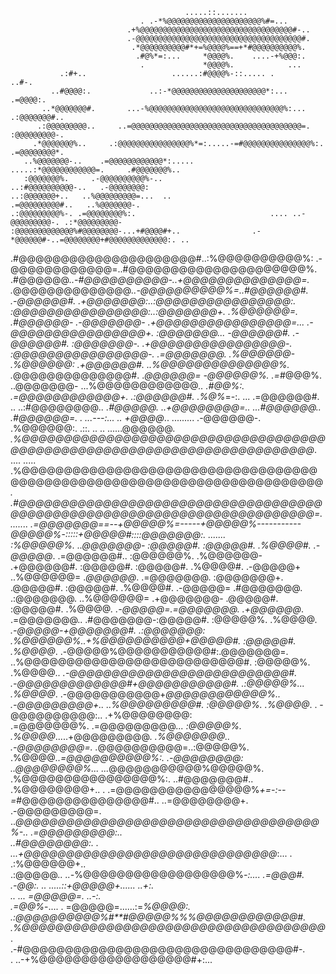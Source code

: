                                           .....::.......                                           
                                 . .-*%@@@@@@@@@@@@@@@@@@@@@%#=...                                  
                              .+%@@@@@@@@@@@@@@@@@@@@@@@@@@@@@@@@@@#-..                             
                              .-@@@@@@@@@@@@@@@@@@@@@@@@@@@@@@@@@@@@@#.                             
                               .*@@@@@@@@@@#*+=%@@@@%==+*#@@@@@@@@@@%.                              
                                .#@%*=:...     *@@@@%.    ....-+%@@@:.                              
                                 .             *@@@@%.            ...                               
               .:#+..                   ......:#@@@@%-::..... .                 ..#-.               
             ..#@@@@:.             ..:-*@@@@@@@@@@@@@@@@@@@@@*:...             .=@@@@:.             
           ..*@@@@@@@#.       ...-%@@@@@@@@@@@@@@@@@@@@@@@@@@@@@@%:...       .:@@@@@@@#..           
          .:@@@@@@@@@..     ..=@@@@@@@@@@@@@@@@@@@@@@@@@@@@@@@@@@@@@@=.       :@@@@@@@@@-.          
         .*@@@@@@@%..     .:@@@@@@@@@@@@@@@@%*=:.....-=#@@@@@@@@@@@@@@@%:.     .=@@@@@@@@*.         
       ..%@@@@@@@-..    .=@@@@@@@@@@@@*:.....          .....:*@@@@@@@@@@@@=.     .#@@@@@@@%..       
       :@@@@@@@%.     .-@@@@@@@@@@%-..                        ..:#@@@@@@@@@@-..   .-@@@@@@@@:       
    ..:@@@@@@@+..   ..%@@@@@@@@@=...  ..                          .=@@@@@@@@@#..   ..%@@@@@@@-.     
    .:@@@@@@@@@%-. .=@@@@@@@@%:.                              .... ..-@@@@@@@@@-. .:*@@@@@@@@@-     
    :@@@@@@@@@@@@@%#@@@@@@@@-...+#@@@@#+..                .-*@@@@@@#-..=@@@@@@@@+#@@@@@@@@@@@@@:. ..
   .#@@@@@@@@@@@@@@@@@@@@@#..:%@@@@@@@@@@%:             .-@@@@@@@@@@@@=..#@@@@@@@@@@@@@@@@@@@@@%.   
  .#@@@@@@*..-#@@@@@@@@@@-..+@@@@@@@@@@@@@@=.          .*@@@@@@@@@@@@@@*..-@@@@@@@@@@%=..#@@@@@@#.  
 .-@@@@@@#.    .+@@@@@@@:..:@@@@@@@@@@@@@@@@:.         :@@@@@@@@@@@@@@@@:..:@@@@@@@+.    .%@@@@@@=. 
 .#@@@@@@-    .-@@@@@@@-  .+@@@@@@@@@@@@@@@@=...      .-@@@@@@@@@@@@@@@@+.  :@@@@@@@...   -@@@@@@#. 
.-@@@@@@#.    :@@@@@@@-.  .+@@@@@@@@@@@@@@@@-.         :@@@@@@@@@@@@@@@@-.  .=@@@@@@@.    .%@@@@@@- 
.%@@@@@@:    .+@@@@@@#.   ..%@@@@@@@@@@@@@@%.          .*@@@@@@@@@@@@@@#.    .*@@@@@@=     -@@@@@@%.
.=*#@@@%.   ..@@@@@@@-    ...%@@@@@@@@@@@@*..  .#@@%:.  .=@@@@@@@@@@@@+.     .:@@@@@@#.    .%@%*=-:.
      ...   .=@@@@@@#.   .. ..:#@@@@@@@@*..   .#@@@@@.   ..+@@@@@@@@=..     ...#@@@@@@..            
            .#@@@@@@=.  .      ...---:...  ..  +@@@@*..     .........         .-@@@@@@-.            
            .%@@@@@@:.                          .::.       ..   ..        ......@@@@@@*.            
            .%@@@@@@@@@@@@@@@@@@@@@@@@@@@@@@@@@@@@@@@@@@@@@@@@@@@@@@@@@@@@@@@@@@@@@@@@*.  .... .....
            .%@@@@@@@@@@@@@@@@@@@@@@@@@@@@@@@@@@@@@@@@@@@@@@@@@@@@@@@@@@@@@@@@@@@@@@@@*.            
            .#@@@@@@@@@@@@@@@@@@@@@@@@@@@@@@@@@@@@@@@@@@@@@@@@@@@@@@@@@@@@@@@@@@@@@@@@=.            
  .......   .=@@@@@@@==--+@@@@@%=-----+@@@@@%-----------@@@@@%-:::::+@@@@@#::::@@@@@@@:.   .......  
:%@@@@@%.   ..@@@@@@@-   :@@@@@#.     :@@@@@#.         .%@@@@#.    .-@@@@@*. .=@@@@@@#..   :@@@@@@%.
.%@@@@@@-    .+@@@@@@#.  :@@@@@#.     :@@@@@#.         .%@@@@#.    .-@@@@@+ ..%@@@@@@=    .*@@@@@@*.
.=@@@@@@@.    :@@@@@@@+. .@@@@@#.     :@@@@@#.         .%@@@@#.    .-@@@@@= .#@@@@@@@.   .:@@@@@@@. 
..%@@@@@@=    .+@@@@@@@- .@@@@@#.     :@@@@@#.         .%@@@@*.    .-@@@@@=.=@@@@@@@.    .+@@@@@@*. 
 .=@@@@@@@..   .#@@@@@@@-:@@@@@#.     :@@@@@%.         .%@@@@*.    .-@@@@@-+@@@@@@@#.   .:@@@@@@@:  
  .%@@@@@@%..+%@@@@@@@@@@+@@@@@#.     :@@@@@#.         .%@@@@*.    .-@@@@@%@@@@@@@@@@@#:.@@@@@@@=.  
  ..%@@@@@@@@@@@@@@@@@@@@@@@@@@#.     :@@@@@%.         .%@@@@*..   .-@@@@@@@@@@@@@@@@@@@@@@@@@@#.   
   .-@@@@@@@@@@@@@#+@@@@@@@@@@@#.    .:@@@@@%...       .%@@@@*.    .-@@@@@@@@@@@+*@@@@@@@@@@@@%..   
    .-@@@@@@@@@+.. ..%@@@@@@@@@#.     :@@@@@%.         .%@@@@*.   . -@@@@@@@@@@:.. .+%@@@@@@@@:     
     .=@@@@@@@%.     .=@@@@@@@@@*...  :@@@@@%.         .%@@@@*.....+@@@@@@@@@*.     .%@@@@@@@..     
      .-@@@@@@@@=.     .*@@@@@@@@@@=..:@@@@@%.         .%@@@@*..=@@@@@@@@@@%:.    .-@@@@@@@@:       
       ..@@@@@@@@%...  ...*@@@@@@@@@@@%@@@@@%.         .%@@@@@@@@@@@@@@@@%:.    ..#@@@@@@@#..       
         .%@@@@@@@@+.. .   .=@@@@@@@@@@@@@@@@%*+=-:--=*#@@@@@@@@@@@@@@@#..    ..=@@@@@@@@+.         
          .-@@@@@@@@@=.      ..*@@@@@@@@@@@@@@@@@@@@@@@@@@@@@@@@@@@@%-..     .=@@@@@@@@@:..         
           ..#@@@@@@@@:.    .  ...+@@@@@@@@@@@@@@@@@@@@@@@@@@@@@@*:...   .   .:%@@@@@@+..           
             .:@@@@@*..             ..-*%@@@@@@@@@@@@@@@@@@%*-:....            .=@@@#.              
               .-@@:.         ..        .....::+@@@@@+......                    ..+:.               
                 ..              ...           =@@@@@=.         ..-:.                               
                                .=@@%*-.... .  =@@@@@=......:=*%@@@@:.                              
                               .:@@@@@@@@@@%#**#@@@@@%%%@@@@@@@@@@@@#.                              
                               .%@@@@@@@@@@@@@@@@@@@@@@@@@@@@@@@@@@@@*.                             
                               .-#@@@@@@@@@@@@@@@@@@@@@@@@@@@@@@@@#-.                               
                                 .  ..-+%@@@@@@@@@@@@@@@@@@#+:...                                   
                                                                                                    
